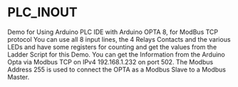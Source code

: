 # PLC_INOUT
Demo for Using Arduino PLC IDE with Arduino OPTA 8, for ModBus TCP protocol
You can use all 8 input lines, the 4 Relays Contacts and the various LEDs and have some registers
for counting and get the values from the Ladder Script for this Demo.
You can get the Information from the Arduino Opta via Modbus TCP on IPv4 192.168.1.232 on port 502.
The Modbus Address 255 is used to connect the OPTA as a Modbus Slave to a Modbus Master.
